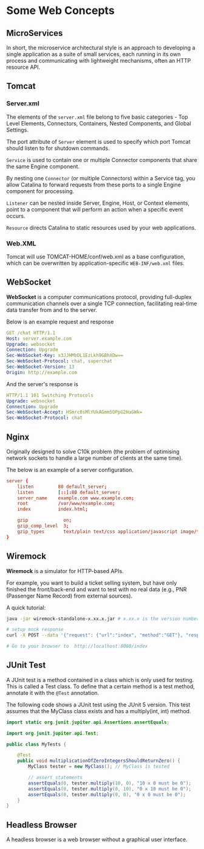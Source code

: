 # Some Web Concepts

## MicroServices

In short, the microservice architectural style is an approach to developing a single application as a suite of small services, each running in its own process and communicating with lightweight mechanisms, often an HTTP resource API. 

## Tomcat

### Server.xml

The elements of the `server.xml` file belong to five basic categories - Top Level Elements, Connectors, Containers, Nested Components, and Global Settings. 

The port attribute of `Server` element is used to specify which port Tomcat should listen to for shutdown commands.

`Service` is used to contain one or multiple Connector components that share the same Engine component. 

By nesting one `Connector` (or multiple Connectors) within a Service tag, you allow Catalina to forward requests from these ports to a single Engine component for processing. 

`Listener` can be nested inside Server, Engine, Host, or Context elements, point to a component that will perform an action when a specific event occurs.

`Resource` directs Catalina to static resources used by your web applications.

### Web.XML

Tomcat will use TOMCAT-HOME/conf/web.xml as a base configuration, which can be overwritten by application-specific `WEB-INF/web.xml` files.

## WebSocket

**WebSocket** is a computer communications protocol, providing full-duplex communication channels over a single TCP connection, facilitating real-time data transfer from and to the server.

Below is an example request and response
```yaml
GET /chat HTTP/1.1
Host: server.example.com
Upgrade: websocket
Connection: Upgrade
Sec-WebSocket-Key: x3JJHMbDL1EzLkh9GBhXDw==
Sec-WebSocket-Protocol: chat, superchat
Sec-WebSocket-Version: 13
Origin: http://example.com
```
And the server's response is 
```yaml
HTTP/1.1 101 Switching Protocols
Upgrade: websocket
Connection: Upgrade
Sec-WebSocket-Accept: HSmrc0sMlYUkAGmm5OPpG2HaGWk=
Sec-WebSocket-Protocol: chat
```


## Nginx

Originally designed to solve C10k problem (the problem of optimising network sockets to handle a large number of clients at the same time).

The below is an example of a server configuration.
```conf
server {
    listen         80 default_server;
    listen         [::]:80 default_server;
    server_name    example.com www.example.com;
    root           /var/www/example.com;
    index          index.html;

    gzip             on;
    gzip_comp_level  3;
    gzip_types       text/plain text/css application/javascript image/*;
}
```

## Wiremock

**Wiremock** is a simulator for HTTP-based APIs.

For example, you want to build a ticket selling system, but have only finished the front/back-end and want to test with no real data (e.g., PNR (Passenger Name Record) from external sources).

A quick tutorial:
```bash
java -jar wiremock-standalone-x.xx.x.jar # x.xx.x is the version number

# setup mock response
curl -X POST --data '{"request": {"url":"index", "method":"GET"}, "response": {"status":200, "body":"Hello World"}}' http://localhost:8080/__admin/mappings/new

# Go to your browser to  http://localhost:8080/index
```

## JUnit Test
A JUnit test is a method contained in a class which is only used for testing. This is called a Test class. To define that a certain method is a test method, annotate it with the `@Test` annotation.

The following code shows a JUnit test using the JUnit 5 version. This test assumes that the MyClass class exists and has a multiply(int, int) method.

```java
import static org.junit.jupiter.api.Assertions.assertEquals;

import org.junit.jupiter.api.Test;

public class MyTests {

    @Test
    public void multiplicationOfZeroIntegersShouldReturnZero() {
        MyClass tester = new MyClass(); // MyClass is tested

        // assert statements
        assertEquals(0, tester.multiply(10, 0), "10 x 0 must be 0");
        assertEquals(0, tester.multiply(0, 10), "0 x 10 must be 0");
        assertEquals(0, tester.multiply(0, 0), "0 x 0 must be 0");
    }
}
``` 

## Headless Browser
A headless browser is a web browser without a graphical user interface.